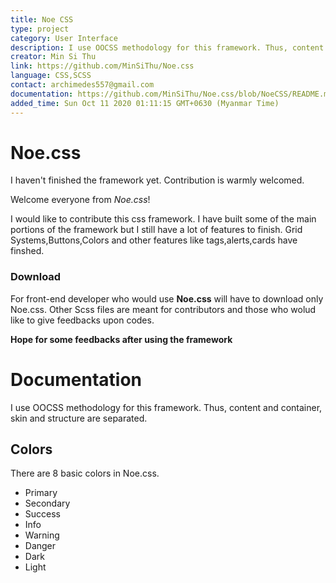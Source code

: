 ```yaml
---
title: Noe CSS
type: project
category: User Interface
description: I use OOCSS methodology for this framework. Thus, content and container, skin and structure are separated.
creator: Min Si Thu
link: https://github.com/MinSiThu/Noe.css
language: CSS,SCSS
contact: archimedes557@gmail.com
documentation: https://github.com/MinSiThu/Noe.css/blob/NoeCSS/README.md
added_time: Sun Oct 11 2020 01:11:15 GMT+0630 (Myanmar Time)
---
```



# Noe.css
I haven't finished the framework yet. Contribution is warmly welcomed.

Welcome everyone from *Noe.css*!

I would like to contribute this css framework.
I have built some of the main portions of the framework but I still have a lot of features to finish.
Grid Systems,Buttons,Colors and other features like tags,alerts,cards have finshed.

### Download
For front-end developer who would use **Noe.css** will have to download only Noe.css.
Other Scss files are meant for contributors and those who wolud like to give feedbacks upon codes.

**Hope for some feedbacks after using the framework**

# Documentation

I use OOCSS methodology for this framework. Thus, content and container, skin and structure are separated.

## Colors

There are 8 basic colors in Noe.css.
* Primary
* Secondary
* Success
* Info
* Warning
* Danger
* Dark
* Light
